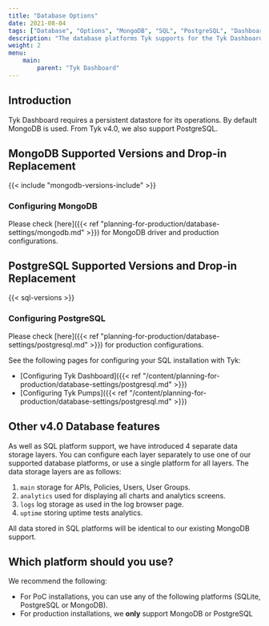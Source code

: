 ```yaml
---
title: "Database Options"
date: 2021-08-04
tags: ["Database", "Options", "MongoDB", "SQL", "PostgreSQL", "Dashboard"]
description: "The database platforms Tyk supports for the Tyk Dashboard"
weight: 2
menu: 
    main:
        parent: "Tyk Dashboard"
---
```


## Introduction
Tyk Dashboard requires a persistent datastore for its operations. By default MongoDB is used. From Tyk v4.0, we also support PostgreSQL. 

## MongoDB Supported Versions and Drop-in Replacement

{{< include "mongodb-versions-include" >}}

### Configuring MongoDB

Please check [here]({{< ref "planning-for-production/database-settings/mongodb.md" >}}) for MongoDB driver and production configurations.

## PostgreSQL Supported Versions and Drop-in Replacement

{{< sql-versions >}}

### Configuring PostgreSQL

Please check [here]({{< ref "planning-for-production/database-settings/postgresql.md" >}}) for production configurations.

See the following pages for configuring your SQL installation with Tyk:

* [Configuring Tyk Dashboard]({{< ref "/content/planning-for-production/database-settings/postgresql.md" >}})
* [Configuring Tyk Pumps]({{< ref "/content/planning-for-production/database-settings/postgresql.md" >}})

## Other v4.0 Database features

As well as SQL platform support, we have introduced 4 separate data storage layers. You can configure each layer separately to use one of our supported database platforms, or use a single platform for all layers. The data storage layers are as follows:
1. `main` storage for APIs, Policies, Users, User Groups.
2. `analytics` used for displaying all charts and analytics screens.
3. `logs` log storage as used in the log browser page.
4. `uptime` storing uptime tests analytics.

All data stored in SQL platforms will be identical to our existing MongoDB support.

## Which platform should you use?

We recommend the following:

* For PoC installations, you can use any of the following platforms (SQLite, PostgreSQL or MongoDB).
* For production installations, we **only** support MongoDB or PostgreSQL

